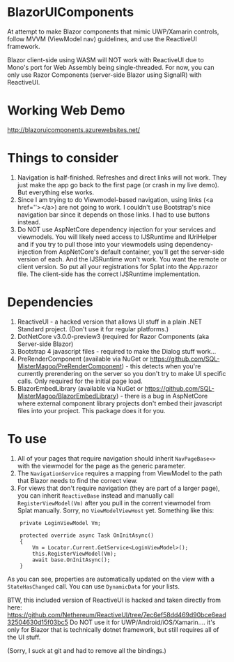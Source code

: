 # BlazorUIComponents
At attempt to make Blazor components that mimic UWP/Xamarin controls, follow MVVM (ViewModel nav) guidelines, and use the ReactiveUI framework.

Blazor client-side using WASM will NOT work with ReactiveUI due to Mono's port for Web Assembly being single-threaded.  For now, you can only use Razor Components (server-side Blazor using SignalR) with ReactiveUI.

# Working Web Demo

http://blazoruicomponents.azurewebsites.net/

# Things to consider
1. Navigation is half-finished.  Refreshes and direct links will not work.  They just make the app go back to the first page (or crash in my live demo).  But everything else works.  
2. Since I am trying to do Viewmodel-based navigation, using links (\<a href=''\>\</a\>) are not going to work.  I couldn't use Bootstrap's nice navigation bar since it depends on those links.  I had to use buttons instead.  
3. Do NOT use AspNetCore dependency injection for your services and viewmodels.  You will likely need access to IJSRuntime and IUriHelper and if you try to pull those into your viewmodels using dependency-injection from AspNetCore's default container, you'll get the server-side version of each.  And the IJSRuntime won't work.  You want the remote or client version.  So put all your registrations for Splat into the App.razor file.  The client-side has the correct IJSRuntime implementation.

# Dependencies
1.  ReactiveUI - a hacked version that allows UI stuff in a plain .NET Standard project.  (Don't use it for regular platforms.)
2.  DotNetCore v3.0.0-preview3  (required for Razor Components (aka Server-side Blazor)
3.  Bootstrap 4 javascript files - required to make the Dialog stuff work... 
4.  PreRenderComponent (available via NuGet or https://github.com/SQL-MisterMagoo/PreRenderComponent) - this detects when you're currently prerendering on the server so you don't try to make UI specific calls.  Only required for the initial page load.
5.  BlazorEmbedLibrary (available via NuGet or https://github.com/SQL-MisterMagoo/BlazorEmbedLibrary) - there is a bug in AspNetCore where external component library projects don't embed their javascript files into your project.  This package does it for you.


# To use
1.  All of your pages that require navigation should inherit `NavPageBase<>` with the viewmodel for the page as the generic parameter.
2.  The `NavigationService` requires a mapping from ViewModel to the path that Blazor needs to find the correct view.
3.  For views that don't require navigation (they are part of a larger page), you can inherit `ReactiveBase` instead and manually call `RegisterViewModel(Vm)` after you pull in the corrent viewmodel from Splat manually.  Sorry, no `ViewModelViewHost` yet.  Something like this:
```
    private LoginViewModel Vm;

    protected override async Task OnInitAsync()
    {
        Vm = Locator.Current.GetService<LoginViewModel>();
        this.RegisterViewModel(Vm);
        await base.OnInitAsync();
    }
```
As you can see, properties are automatically updated on the view with a `StateHasChanged` call.  You can use `DynamicData` for your lists. 

BTW, this included version of ReactiveUI is hacked and taken directly from here:
https://github.com/Nethereum/ReactiveUI/tree/7ec6ef58dd469d90bce6ead32504630d15f03bc5
Do NOT use it for UWP/Android/iOS/Xamarin.... it's only for Blazor that is technically dotnet framework, but still requires all of the UI stuff.

(Sorry, I suck at git and had to remove all the bindings.)
